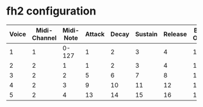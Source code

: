# fh2 configuration

| Voice | Midi-Channel | Midi-Note | Attack | Decay | Sustain | Release | Base-Output | Outputs |
| ----- | ------------ | --------- | ------ | ----- | ------- | ------- | ----------- | ------- |
| 1 | 1 | 0-127 | 1 | 2 | 3 | 4 | 1 | CV;Gate;Velocity;Envelope |
| 2 | 2 | 1 | 1 | 2 | 3 | 4 | 1/1 | Gate;Envelope |
| 3 | 2 | 2 | 5 | 6 | 7 | 8 | 1/3 | Gate;Envelope |
| 4 | 2 | 3 | 9 | 10 | 11 | 12 | 1/5 | Gate;Envelope |
| 5 | 2 | 4 | 13 | 14 | 15 | 16 | 1/7 | Gate;Envelope |
